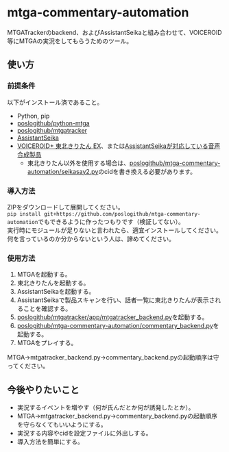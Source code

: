 # mtga-commentary-automation

MTGATrackerのbackend、およびAssistantSeikaと組み合わせて、VOICEROID等にMTGAの実況をしてもらうためのツール。
 
## 使い方

### 前提条件

以下がインストール済であること。

* Python, pip
* [poslogithub/python-mtga](https://github.com/poslogithub/python-mtga)
* [poslogithub/mtgatracker](https://github.com/poslogithub/mtgatracker)
* [AssistantSeika](https://hgotoh.jp/wiki/doku.php/documents/voiceroid/assistantseika/start)
* [VOICEROID+ 東北きりたん EX](https://www.ah-soft.com/voiceroid/kiritan/)、または[AssistantSeikaが対応している音声合成製品](https://hgotoh.jp/wiki/doku.php/documents/voiceroid/assistantseika/assistantseika-004)
  * 東北きりたん以外を使用する場合は、[poslogithub/mtga-commentary-automation/seikasay2.py](https://github.com/poslogithub/mtga-commentary-automation/blob/main/src/mtgacommentary/seikasay2.py)のcidを書き換える必要があります。

### 導入方法

ZIPをダウンロードして展開してください。<br />
`pip install git+https://github.com/poslogithub/mtga-commentary-automation`でもできるように作ったつもりです（検証してない）。<br />
実行時にモジュールが足りないと言われたら、適宜インストールしてください。<br />
何を言っているのか分からないという人は、諦めてください。<br />

### 使用方法

1. MTGAを起動する。
2. 東北きりたんを起動する。
3. AssistantSeikaを起動する。
4. AssistantSeikaで製品スキャンを行い、話者一覧に東北きりたんが表示されることを確認する。
5. [poslogithub/mtgatracker/app/mtgatracker_backend.py](https://github.com/poslogithub/mtgatracker/blob/master/app/mtgatracker_backend.py)を起動する。
6. [poslogithub/mtga-commentary-automation/commentary_backend.py](https://github.com/poslogithub/mtga-commentary-automation/blob/main/src/mtgacommentary/commentary_backend.py)を起動する。
7. MTGAをプレイする。

MTGA→mtgatracker_backend.py→commentary_backend.pyの起動順序は守ってください。

## 今後やりたいこと

* 実況するイベントを増やす（何が氏んだとか何が誘発したとか）。
* MTGA→mtgatracker_backend.py→commentary_backend.pyの起動順序を守らなくてもいいようにする。
* 実況する内容やcidを設定ファイルに外出しする。
* 導入方法を簡単にする。
